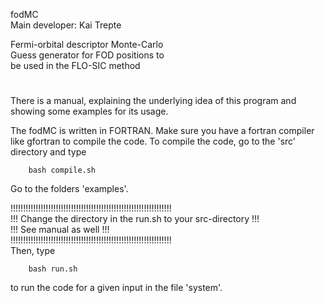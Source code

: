 fodMC                                   
Main developer: Kai Trepte              
                                         
Fermi-orbital descriptor Monte-Carlo    
Guess generator for FOD positions to    
be used in the FLO-SIC method           
#  

There is a manual, explaining the underlying idea of this program and showing some examples for its usage.

The fodMC is written in FORTRAN. Make sure you have a fortran compiler like gfortran to compile the code.
To compile the code, go to the 'src' directory and type   

        bash compile.sh


Go to the folders 'examples'. 

!!!!!!!!!!!!!!!!!!!!!!!!!!!!!!!!!!!!!!!!!!!!!!!!!!!!!!!!!!!!!!!!   
!!! Change the directory in the run.sh to your src-directory !!!   
!!! See manual as well                                       !!!   
!!!!!!!!!!!!!!!!!!!!!!!!!!!!!!!!!!!!!!!!!!!!!!!!!!!!!!!!!!!!!!!!   
Then, type 

        bash run.sh

to run the code for a given input in the file 'system'.
